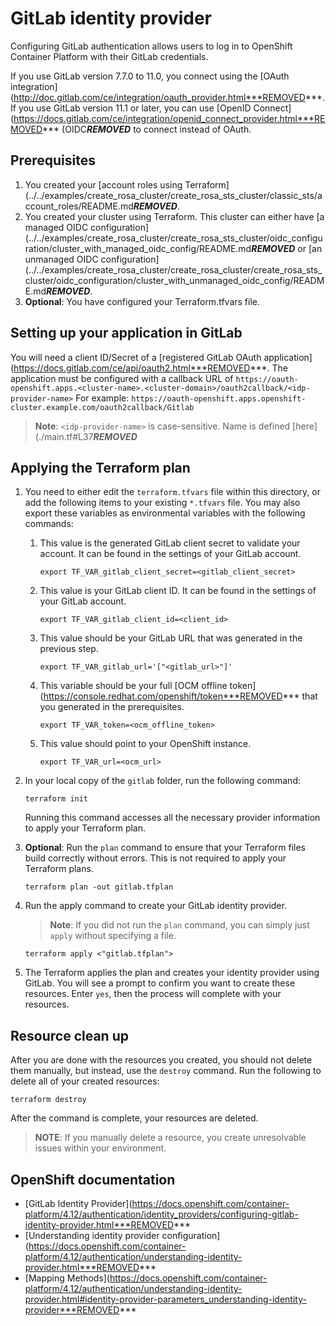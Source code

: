 # GitLab identity provider

Configuring GitLab authentication allows users to log in to OpenShift Container Platform with their GitLab credentials.

If you use GitLab version 7.7.0 to 11.0, you connect using the [OAuth integration](http://doc.gitlab.com/ce/integration/oauth_provider.html***REMOVED***. If you use GitLab version 11.1 or later, you can use [OpenID Connect](https://docs.gitlab.com/ce/integration/openid_connect_provider.html***REMOVED*** (OIDC***REMOVED*** to connect instead of OAuth.

## Prerequisites

1. You created your [account roles using Terraform](../../examples/create_rosa_cluster/create_rosa_sts_cluster/classic_sts/account_roles/README.md***REMOVED***.
1. You created your cluster using Terraform. This cluster can either have [a managed OIDC configuration](../../examples/create_rosa_cluster/create_rosa_sts_cluster/oidc_configuration/cluster_with_managed_oidc_config/README.md***REMOVED*** or [an unmanaged OIDC configuration](../../examples/create_rosa_cluster/create_rosa_cluster/create_rosa_sts_cluster/oidc_configuration/cluster_with_unmanaged_oidc_config/README.md***REMOVED***.
1. **Optional**: You have configured your Terraform.tfvars file.

## Setting up your application in GitLab

You will need a client ID/Secret of a [registered GitLab OAuth application](https://docs.gitlab.com/ce/api/oauth2.html***REMOVED***. 
The application must be configured with a callback URL of `https://oauth-openshift.apps.<cluster-name>.<cluster-domain>/oauth2callback/<idp-provider-name>`
For example:
`https://oauth-openshift.apps.openshift-cluster.example.com/oauth2callback/Gitlab`

> **Note**: `<idp-provider-name>` is case-sensitive. Name is defined [here](./main.tf#L37***REMOVED***

## Applying the Terraform plan

1. You need to either edit the `terraform.tfvars` file within this directory, or add the following items to your existing `*.tfvars` file. You may also export these variables as environmental variables with the following commands:
      1.  This value is the generated GitLab client secret to validate your account. It can be found in the settings of your GitLab account.
          ```
          export TF_VAR_gitlab_client_secret=<gitlab_client_secret>
          ```
      1.  This value is your GitLab client ID. It can be found in the settings of your GitLab account.   
          ```
          export TF_VAR_gitlab_client_id=<client_id>
          ```
      1.  This value should be your GitLab URL that was generated in the previous step.  
          ```
          export TF_VAR_gitlab_url='["<gitlab_url>"]'
          ```
      1.  This variable should be your full [OCM offline token](https://console.redhat.com/openshift/token***REMOVED*** that you generated in the prerequisites.  
          ```
          export TF_VAR_token=<ocm_offline_token> 
          ```
      1.  This value should point to your OpenShift instance.  
          ```
          export TF_VAR_url=<ocm_url>
          ```
1. In your local copy of the `gitlab` folder, run the following command:
   ````
   terraform init
   ````
   Running this command accesses all the necessary provider information to apply your Terraform plan.
1. **Optional**: Run the `plan` command to ensure that your Terraform files build correctly without errors. This is not required to apply your Terraform plans.
   ````
   terraform plan -out gitlab.tfplan
   ````
1. Run the apply command to create your GitLab identity provider. 

   > **Note**: If you did not run the `plan` command, you can simply just `apply` without specifying a file.

    ````
    terraform apply <"gitlab.tfplan">
    ````
1. The Terraform applies the plan and creates your identity provider using GitLab. You will see a prompt to confirm you want to create these resources. Enter `yes`, then the process will complete with your resources.

## Resource clean up

After you are done with the resources you created, you should not delete them manually, but instead, use the `destroy` command. Run the following to delete all of your created resources:
  
```
terraform destroy
```

After the command is complete, your resources are deleted.

> **NOTE**: If you manually delete a resource, you create unresolvable issues within your environment.

## OpenShift documentation

 - [GitLab Identity Provider](https://docs.openshift.com/container-platform/4.12/authentication/identity_providers/configuring-gitlab-identity-provider.html***REMOVED***
 - [Understanding identity provider configuration](https://docs.openshift.com/container-platform/4.12/authentication/understanding-identity-provider.html***REMOVED***
 - [Mapping Methods](https://docs.openshift.com/container-platform/4.12/authentication/understanding-identity-provider.html#identity-provider-parameters_understanding-identity-provider***REMOVED***